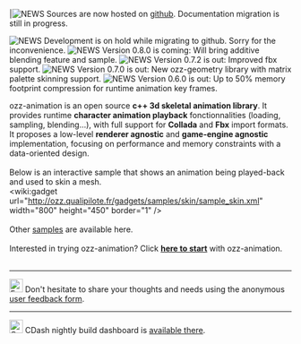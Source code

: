 |<img src='http://ozz.qualipilote.fr/images/news16green.png' alt='NEWS'> Sources are now hosted on <a href='http://github.com/guillaumeblanc/ozz-animation'>github</a>. Documentation  migration is still in progress.<br>
<tr><td><img src='http://ozz.qualipilote.fr/images/news16orange.png' alt='NEWS'> Development is on hold while migrating to github. Sorry for the inconvenience.                                                              </td></tr>
<tr><td><img src='http://ozz.qualipilote.fr/images/news16orange.png' alt='NEWS'> Version 0.8.0 is coming: Will bring additive blending feature and sample.                                                                   </td></tr>
<tr><td><img src='http://ozz.qualipilote.fr/images/news16green.png' alt='NEWS'> Version 0.7.2 is out: Improved fbx support.                                                                                                  </td></tr>
<tr><td><img src='http://ozz.qualipilote.fr/images/news16green.png' alt='NEWS'> Version 0.7.0 is out: New ozz-geometry library with matrix palette skinning support.                                                         </td></tr>
<tr><td><img src='http://ozz.qualipilote.fr/images/news16green.png' alt='NEWS'> Version 0.6.0 is out: Up to 50% memory footprint compression for runtime animation key frames.                                               </td></tr></tbody></table>


ozz-animation is an open source <b>c++ 3d skeletal animation library</b>. It provides runtime <b>character animation playback</b> fonctionnalities (loading, sampling, blending...), with full support for <b>Collada</b> and <b>Fbx</b> import formats. It proposes a low-level <b>renderer agnostic</b> and <b>game-engine agnostic</b> implementation, focusing on performance and memory constraints with a data-oriented design.<br>
<br>
Below is an interactive sample that shows an animation being played-back and used to skin a mesh.<br>
<wiki:gadget url="http://ozz.qualipilote.fr/gadgets/samples/skin/sample_skin.xml" width="800" height="450" border="1" /><br>
<br>
Other <a href='Samples.md'>samples</a> are available here.<br>
<br>
Interested in trying ozz-animation? Click <b><a href='Primer.md'>here to start</a></b> with ozz-animation.<br>
<br>
<hr />

<img src='http://upload.wikimedia.org/wikipedia/commons/thumb/a/ad/Logo_of_Google_Drive.svg/260px-Logo_of_Google_Drive.svg.png' alt='Feedback form' height='24' width='24'> Don't hesitate to share your thoughts and needs using the anonymous <a href='https://docs.google.com/forms/d/1RscU59w7TkCvOsGUXKM7Lg0Ud0eGpl_CQnryDID91Ws/viewform'>user feedback form</a>.<br>
<hr />

<img src='http://my.cdash.org/images/cdash.gif' alt='CDash' height='24' width='24'> CDash nightly build dashboard is <a href='http://ozz.qualipilote.fr/dashboard/cdash/'>available there</a>.